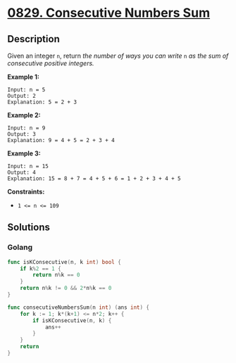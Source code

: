 # [0829. Consecutive Numbers Sum](https://leetcode.cn/problems/consecutive-numbers-sum/)

## Description


Given an integer `n`, return *the number of ways you can write* `n` *as the sum of consecutive positive integers.*

 

**Example 1:**

```
Input: n = 5
Output: 2
Explanation: 5 = 2 + 3
```

**Example 2:**

```
Input: n = 9
Output: 3
Explanation: 9 = 4 + 5 = 2 + 3 + 4
```

**Example 3:**

```
Input: n = 15
Output: 4
Explanation: 15 = 8 + 7 = 4 + 5 + 6 = 1 + 2 + 3 + 4 + 5
```

 

**Constraints:**

- `1 <= n <= 109`







## Solutions

<!-- tabs:start -->

### **Golang**

```go
func isKConsecutive(n, k int) bool {
    if k%2 == 1 {
        return n%k == 0
    }
    return n%k != 0 && 2*n%k == 0
}

func consecutiveNumbersSum(n int) (ans int) {
    for k := 1; k*(k+1) <= n*2; k++ {
        if isKConsecutive(n, k) {
            ans++
        }
    }
    return
}
```

<!-- tabs:end -->